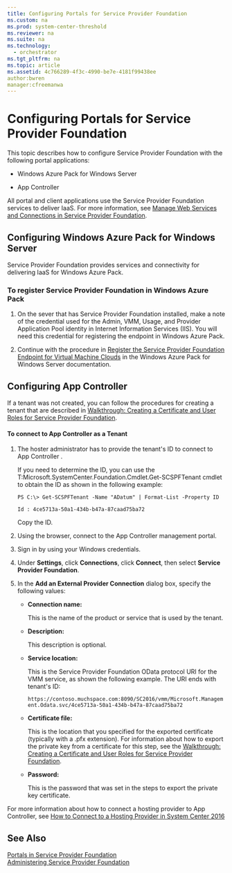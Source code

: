 ```yaml
---
title: Configuring Portals for Service Provider Foundation
ms.custom: na
ms.prod: system-center-threshold
ms.reviewer: na
ms.suite: na
ms.technology:
  - orchestrator
ms.tgt_pltfrm: na
ms.topic: article
ms.assetid: 4c766289-4f3c-4990-be7e-4181f99438ee
author:bwren
manager:cfreemanwa
---
```

# Configuring Portals for Service Provider Foundation
This topic describes how to configure Service Provider Foundation with the following portal applications:  

-  Windows Azure Pack for Windows Server   
  
-   App Controller   

All portal and client applications use the Service Provider Foundation services to deliver IaaS. For more information, see [Manage Web Services and Connections in Service Provider Foundation](../Manage/Manage-Web-Services-and-Connections-in-Service-Provider-Foundation.md).  

## Configuring Windows Azure Pack for Windows Server   
Service Provider Foundation provides services and connectivity for delivering IaaS for Windows Azure Pack.  

### <a name="SMP_Procedure"></a>To register Service Provider Foundation in Windows Azure Pack  

1.  On the sever that has Service Provider Foundation installed, make a note of the credential used for the Admin, VMM, Usage, and Provider Application Pool identity in Internet Information Services \(IIS\). You will need this credential for registering the endpoint in Windows Azure Pack.  

2.  Continue with the procedure in [Register the Service Provider Foundation Endpoint for Virtual Machine Clouds](https://technet.microsoft.com/en-us/library/dn457792.aspx) in the Windows Azure Pack for Windows Server documentation.  

## Configuring App Controller   
If a tenant was not created, you can follow the procedures for creating a tenant that are described in [Walkthrough: Creating a Certificate and User Roles for Service Provider Foundation](../Manage/Walkthrough--Creating-a-Certificate-and-User-Roles-for-Service-Provider-Foundation.md).  

#### To connect to App Controller as a Tenant  

1.  The hoster administrator has to provide the tenant's ID to connect to App Controller .  

    If you need to determine the ID, you can use the T:Microsoft.SystemCenter.Foundation.Cmdlet.Get\-SCSPFTenant cmdlet to obtain the ID as shown in the following example:  

    ```  
    PS C:\> Get-SCSPFTenant -Name "ADatum" | Format-List -Property ID  

    Id : 4ce5713a-50a1-434b-b47a-87caad75ba72  
    ```  

    Copy the ID.  

2.  Using the browser, connect to the App Controller management portal.  

3.  Sign in by using your Windows credentials.  

4.  Under **Settings**, click **Connections**, click **Connect**, then select **Service Provider Foundation**.  

5.  In the **Add an External Provider Connection** dialog box, specify the following values:  

    -   **Connection name:**  

        This is the name of the product or service that is used by the tenant.  

    -   **Description:**  

        This  description is optional.  

    -   **Service location:**  

        This is the Service Provider Foundation OData protocol URI for the VMM service, as shown the following example. The URI ends with tenant's ID:  

        `https://contoso.muchspace.com:8090/SC2016/vmm/Microsoft.Management.Odata.svc/4ce5713a-50a1-434b-b47a-87caad75ba72`  

    -   **Certificate file:**  

        This is the location that you specified for the exported certificate (typically with a .pfx extension). For information about how to export the private key from a certificate for this step, see the [Walkthrough: Creating a Certificate and User Roles for Service Provider Foundation](../Manage/Walkthrough--Creating-a-Certificate-and-User-Roles-for-Service-Provider-Foundation.md).  

    -   **Password:**  

        This is the password that was set in the steps to export the private key certificate.  

For more information about how to connect a hosting provider to App Controller, see [How to Connect to a Hosting Provider in System Center 2016](http://technet.microsoft.com/en-us/library/jj605416.aspx)  

## See Also  
[Portals in Service Provider Foundation](../Get-Started/Portals-in-Service-Provider-Foundation.md)  
[Administering Service Provider Foundation](../Manage/Administering-Service-Provider-Foundation.md)  
